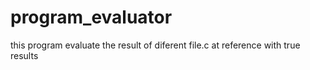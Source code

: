 # program_evaluator
this program evaluate the result of diferent file.c at reference with true results
